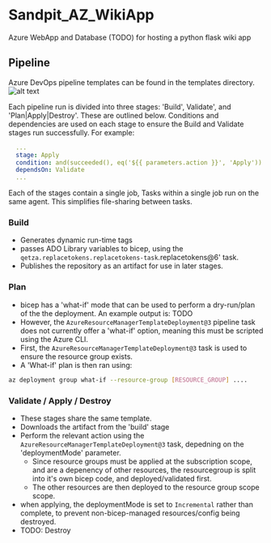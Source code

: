 # Sandpit_AZ_WikiApp
Azure WebApp and Database (TODO) for hosting a python flask wiki app

## Pipeline
Azure DevOps pipeline templates can be found in the templates directory.
![alt text](image.png)

Each pipeline run is divided into three stages: 'Build', Validate', and 'Plan|Apply|Destroy'. These are outlined below. Conditions and dependencies are used on each stage to ensure the Build and Validate stages run successfully. For example:
```yml
  ...
  stage: Apply
  condition: and(succeeded(), eq('${{ parameters.action }}', 'Apply')) 
  dependsOn: Validate
  ...
```
Each of the stages contain a single job, Tasks within a single job run on the same agent. This simplifies file-sharing between tasks.


### Build
- Generates dynamic run-time tags
- passes ADO Library variables to bicep, using the `qetza.replacetokens.replacetokens-task`.replacetokens@6' task.
- Publishes the repository as an artifact for use in later stages.

### Plan
- bicep has a 'what-if' mode that can be used to perform a dry-run/plan of the the deployment. An example output is: TODO
- However, the `AzureResourceManagerTemplateDeployment@3` pipeline task does not currently offer a 'what-if' option, meaning this must be scripted using the Azure CLI.
- First, the `AzureResourceManagerTemplateDeployment@3` task is used to ensure the resource group exists.
- A 'What-if' plan is then ran using:
```bash
az deployment group what-if --resource-group [RESOURCE_GROUP] ....
```

### Validate / Apply / Destroy
- These stages share the same template.
- Downloads the artifact from the 'build' stage
-  Perform the relevant action using the `AzureResourceManagerTemplateDeployment@3` task, depedning on the 'deploymentMode' parameter. 
   -  Since resource groups must be applied at the subscription scope, and are a depenency of other resources, the resourcegroup is split into it's own bicep code, and deployed/validated first.
   -  The other resources are then deployed to the resource group scope scope.
-  when applying, the deploymentMode is set to `Incremental` rather than complete, to prevent non-bicep-managed resources/config being destroyed. 
  - TODO: Destroy 

